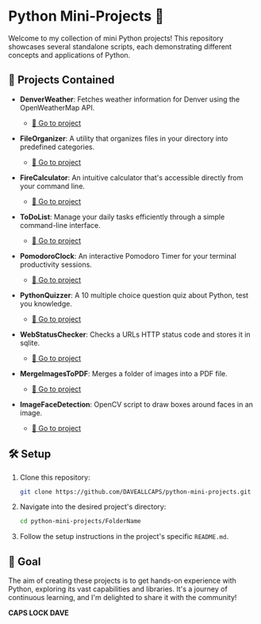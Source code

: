 # Python Mini-Projects 🐍

Welcome to my collection of mini Python projects! This repository showcases several standalone scripts, each demonstrating different concepts and applications of Python.

## 🌟 Projects Contained

- **DenverWeather**: Fetches weather information for Denver using the OpenWeatherMap API.
   - [🔗 Go to project](./DenverWeather)
   
- **FileOrganizer**: A utility that organizes files in your directory into predefined categories.
   - [🔗 Go to project](./FileOrganizer)
   
- **FireCalculator**: An intuitive calculator that's accessible directly from your command line.
   - [🔗 Go to project](./FireCalculator)

- **ToDoList**: Manage your daily tasks efficiently through a simple command-line interface.
   - [🔗 Go to project](./ToDoList)

- **PomodoroClock**: An interactive Pomodoro Timer for your terminal productivity sessions.
   - [🔗 Go to project](./PomodoroClock)

- **PythonQuizzer**: A 10 multiple choice question quiz about Python, test you knowledge.
   - [🔗 Go to project](./PythonQuizzer)

- **WebStatusChecker**: Checks a URLs HTTP status code and stores it in sqlite.
   - [🔗 Go to project](./WebStatusChecker)

- **MergeImagesToPDF**: Merges a folder of images into a PDF file.
   - [🔗 Go to project](./MergeImagesToPDF)

- **ImageFaceDetection**: OpenCV script to draw boxes around faces in an image.
   - [🔗 Go to project](./ImageFaceDetection)

## 🛠 Setup

1. Clone this repository:
   
   ```bash
   git clone https://github.com/DAVEALLCAPS/python-mini-projects.git
   ```

2. Navigate into the desired project's directory:
   
   ```bash
   cd python-mini-projects/FolderName
   ```

3. Follow the setup instructions in the project's specific `README.md`.

## 🎯 Goal

The aim of creating these projects is to get hands-on experience with Python, exploring its vast capabilities and libraries. It's a journey of continuous learning, and I'm delighted to share it with the community!

**CAPS LOCK DAVE**

